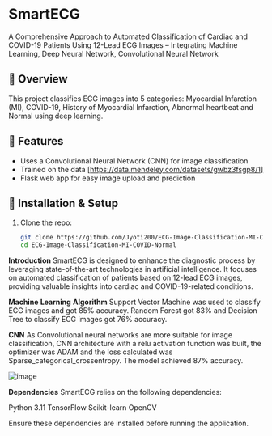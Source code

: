 # SmartECG
A Comprehensive Approach to Automated Classification of Cardiac and COVID-19 Patients Using 12-Lead ECG Images – Integrating Machine Learning, Deep Neural Network, Convolutional Neural Network


## 📌 Overview
This project classifies ECG images into 5 categories: Myocardial Infarction (MI), COVID-19, History of Myocardial Infarction, Abnormal heartbeat and Normal using deep learning.

## 🚀 Features
- Uses a Convolutional Neural Network (CNN) for image classification
- Trained on the data [https://data.mendeley.com/datasets/gwbz3fsgp8/1]
- Flask web app for easy image upload and prediction

## 🔧 Installation & Setup
1. Clone the repo:
   ```sh
   git clone https://github.com/Jyoti200/ECG-Image-Classification-MI-COVID-Normal.git
   cd ECG-Image-Classification-MI-COVID-Normal

**Introduction**
SmartECG is designed to enhance the diagnostic process by leveraging state-of-the-art technologies in artificial intelligence. It focuses on automated classification of patients based on 12-lead ECG images, providing valuable insights into cardiac and COVID-19-related conditions.

**Machine** **Learning** **Algorithm**
Support Vector Machine was used to classify ECG images and got 85% accuracy. Random Forest got 83%  and Decision Tree to classify ECG images got 76% accuracy.

**CNN**
As Convolutional neural networks are more suitable for image classification, CNN architecture with a relu activation function was built, the optimizer was ADAM and the loss calculated was Sparse_categorical_crossentropy.
The model achieved 87% accuracy.

![image](https://github.com/Jyoti200/ECG_image_Classification_for_Myocardia_infarction_Covid-19_Normal/assets/86410759/3c3b09cf-5c39-4353-a525-d2c9671a37e1)


**Dependencies**
SmartECG relies on the following dependencies:

Python 3.11
TensorFlow
Scikit-learn
OpenCV

Ensure these dependencies are installed before running the application.









